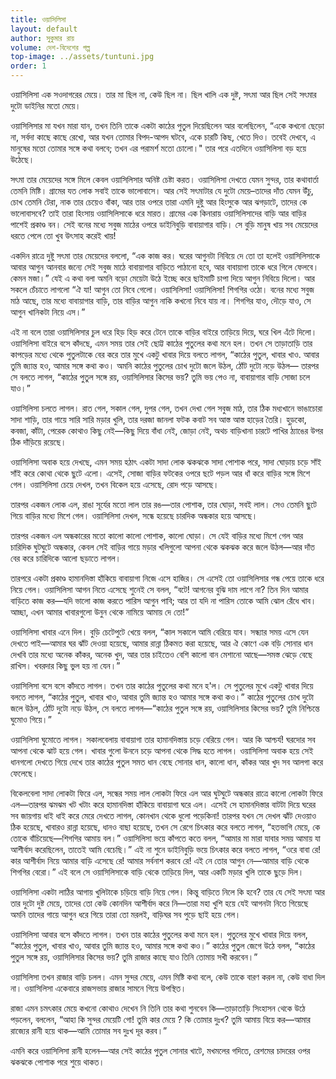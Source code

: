 ```yaml
---
title: ওয়াসিলিসা
layout: default
author: সুকুমার রায়
volume: দেশ-বিদেশের গল্প
top-image: ../assets/tuntuni.jpg
order: 1
---
```

ওয়াসিলিসা এক সওদাগরের মেয়ে। তার মা ছিল না, কেউ ছিল না। ছিল খালি এক দুষ্ট, সৎমা আর ছিল সেই সৎমার দুটো ডাইনির মতাে মেয়ে।

ওয়াসিলিসার মা যখন মারা যান, তখন তিনি তাকে একটা কাঠের পুতুল দিয়েছিলেন আর বলেছিলেন, “একে কখনাে ছেড়ো না, সর্বদা কাছে কাছে রেখাে, আর যখন তােমার বিপদ-আপদ ঘটবে, একে চারটি কিছ, খেতে দিও। তবেই দেখবে, এ মানুষের মতাে তোমার সঙ্গে কথা বলবে; তখন এর পরামর্শ মতাে চোলাে।" তার পরে এতদিনে ওয়াসিলিসা বড় হয়ে উঠেছে।

সৎমা তার মেয়েদের সঙ্গে মিলে কেবল ওয়াসিলিসার অনিষ্ট চেষ্টা করত। ওয়াসিলিসা দেখতে যেমন সুন্দর, তার কথাবার্তা তেমনি মিষ্টি। গ্রামের যত লােক সবাই তাকে ভালােবাসে। আর সেই সৎমাটার যে দুটো মেয়ে–তাদের দাঁত যেমন উঁচু, চোখ তেমনি টেরা, নাক তার চেয়েও বাঁকা, আর তার ওপরে তারা এমনি দুষ্টু আর হিংসুকে আর ঝগড়াটে, তাদের কে ভালােবাসবে? তাই তারা হিংসায় ওয়াসিলিসাকে ধরে মারত। গ্রামের এক কিনারায় ওয়াসিলিসাদের বাড়ি আর বাড়ির পাশেই প্রকাণ্ড বন। সেই বনের মধ্যে সবুজ মাঠের ওপরে ডাইনিবুড়ি বাবায়াগার বাড়ি। সে বুড়ি মানুষ খায় সব মেয়েদের ধরতে পেলে তো খুব উৎসাহ করেই খায়!

একদিন রাত্রে দুষ্টু সৎমা তার মেয়েদের বললো, “এক কাজ কর। ঘরের আগুনটা নিবিয়ে দে তো তা হলেই ওয়াসিলিসাকে আবার আগুন আনবার জন্যে সেই সবুজ মাঠে বাবায়াগার বাড়িতে পাঠানো হবে, আর বাবায়াগা তাকে ধরে গিলে ফেলবে। কেমন মজা।” যেই এ কথা বলা অমনি বড়ো মেয়েটা উঠে ইচ্ছে করে ছাইমাটি চাপা দিয়ে আগুন নিবিয়ে দিলো। আর সকলে চেঁচাতে লাগলো “ঐ যা! আগুন তো নিবে গেলো। ওয়াসিলিসা! ওয়াসিলিসা! শিগগির ওঠো। বনের মধ্যে সবুজ মাঠ আছে, তার মধ্যে বাবায়াগার বাড়ি, তার বাড়ির আগুন নাকি কখনো নিবে যায় না। শিগগির যাও, দৌড়ে যাও, সে আগুন খানিকটা নিয়ে এস।”

এই না বলে তারা ওয়াসিলিসার চুল ধরে হিড় হিড় করে টেনে তাকে বাড়ির বাইরে তাড়িয়ে দিয়ে, ঘরে খিল এঁটে দিলো। ওয়াসিলিসা বাইরে বসে কাঁদছে, এমন সময় তার সেই ছােট্ট কাঠের পুতুলের কথা মনে হল। তখন সে তাড়াতাড়ি তার কাপড়ের মধ্যে থেকে পুতুলটাকে বের করে তার মুখে একটু খাবার দিয়ে বলতে লাগল, “কাঠের পুতুল, খাবার খাও. আবার তুমি জ্যান্ত হও, আমার সঙ্গে কথা কও। অমনি কাঠের পুতুলের চোখ দুটো জলে উঠল, ঠোঁট দুটো নড়ে উঠল― তারপর সে বলতে লাগল, “কাঠের পুতুল সঙ্গে রয়, ওয়াসিলিসার কিসের ভয়? তুমি ভয় পেও না, বাবায়াগার বাড়ি সােজা চলে যাও।”

ওয়াসিলিসা চলতে লাগল। রাত গেল, সকাল গেল, দুপর গেল, তখন দেখা গেল সবুজ মাঠ, তার ঠিক মধ্যখানে ভাঙাচোরা সাদা শাড়ি, তার গায়ে সারি সারি মড়ার খুলি, তার দরজা জানলা ফটক কবাট সব আস্ত আস্ত হাড়ের তৈরি। হুড়কো, কবজা, কাঁটা, পেরেক কোথাও কিছু নেই—কিছু দিয়ে বাঁধা নেই, জোড়া নেই, অথচ বাড়িখানা চারটে পাখির ঠ্যাঙের উপর ঠিক দাঁড়িয়ে রয়েছে।

ওয়াসিলিসা অবাক হয়ে দেখছে, এমন সময় হঠাৎ একটা সাদা লোক ঝকঝকে সাদা পােশাক পরে, সাদা ঘােড়ায় চড়ে সাঁই সাঁই করে কোথা থেকে ছুটে এলাে। এসেই, সােজা বাড়ির ফটকের ওপরে ছটে পড়ল আর ধাঁ করে বাড়ির সঙ্গে মিশে গেল। ওয়াসিলিসা চেয়ে দেখল, তখন বিকেল হয়ে এসেছে, রােদ পড়ে আসছে।

তারপর একজন লােক এল, রাঙা সূর্যের মতাে লাল তার রঙ—তার পােশাক, তার ঘােড়া, সবই লাল। সেও তেমনি ছুটে গিয়ে বাড়ির মধ্যে মিশে গেল। ওয়াসিলিসা দেখল, সন্ধে হয়েছে চারদিক অন্ধকার হয়ে আসছে।

তারপর একজন এল অন্ধকারের মতাে কালাে কালাে পােশাক, কালাে ঘোড়া। সে যেই বাড়ির মধ্যে মিশে গেল আর চারিদিক ঘুটঘুটে অন্ধকার, কেবল সেই বাড়ির গায়ে মড়ার খলিগুলাে আপনা থেকে ঝকঝক করে জলে উঠল—আর দাঁত বের করে চারিদিকে আলাে ছড়াতে লাগল।

তারপরে একটা প্রকাণ্ড হামানদিস্তা হাঁকিয়ে বাবায়াগা নিজে এসে হাজির। সে এসেই তাে ওয়াসিলিসার গন্ধ পেয়ে তাকে ধরে নিয়ে গেল। ওয়াসিলিসা আগন নিতে এসেছে শুনেই সে বলল, “বটে! আগনের বুঝি দাম লাগে না? তিন দিন আমার বাড়িতে কাজ কর—যদি ভালাে কাজ করতে পারিস আগুন পাবি; আর তা যদি না পারিস তােকে আমি ঝােল রেঁধে খাব। আচ্ছা, এখন আমার খাবারগুলো উনুন থেকে নামিয়ে আমায় দে তাে!”

ওয়াসিলিসা খাবার এনে দিল। বুড়ি চেটেপুটে খেয়ে বলল, “কাল সকালে আমি বেরিয়ে যাব। সন্ধ্যার সময় এসে যেন দেখতে পাই—আমার ঘর ঝাঁট দেওয়া হয়েছে, আমার রান্না ঠিকমত করা হয়েছে, আর ঐ কোণে এক বড়ি সােনার ধান দেখবি তার মধ্যে অনেক কাঁকর, অনেক খুদ, আর তার চাইতেও বেশি কালাে বান মেশানাে আছে—সমস্ত ঝেড়ে বেছে রাখিস। খবরদার কিছু ভুল হয় না যেন।”

ওয়াসিলিসা বসে বসে কাঁদতে লাগল। তখন তার কাঠের পুতুলের কথা মনে হ'ল। সে পুতুলের মুখে একটু খাবার দিয়ে বলতে লাগল, “কাঠের পুতুল, খাবার খাও, আবার তুমি জ্যান্ত হও আমার সঙ্গে কথা কও।” কাঠের পুতুলের চোখ দুটো জলে উঠল, ঠোঁট দুটো নড়ে উঠল, সে বলতে লাগল—“কাঠের পুতুল সঙ্গে রয়, ওয়াসিলিসার কিসের ভয়? তুমি নিশ্চিন্তে ঘুমােও গিয়ে।”

ওয়াসিলিসা ঘুমােতে লাগল। সকালবেলায় বাবায়াগা তার হামানদিস্তায় চড়ে বেরিয়ে গেল। আর কি আশ্চর্য! ঘরদোর সব আপনা থেকে ঝাট হয়ে গেল। খাবার গুলাে উননে চড়ে আপনা থেকে সিদ্ধ হতে লাগল। ওয়াসিলিসা অবাক হয়ে সেই ধানগলাে দেখতে গিয়ে দেখে তার কাঠের পুতুল সমত ধান বেছে সােনার ধান, কালাে ধান, কাঁকর আর খুদ সব আলগা করে ফেলেছে।

বিকেলবেলা সাদা লােকটা ফিরে এল, সন্ধের সময় লাল লােকটা ফিরে এল আর ঘুটঘুটে অন্ধকার রাত্রে কালাে লােকটা ফিরে এল—তারপর ঝমঝম খট খটাং করে হামানদিস্তা হাঁকিয়ে বাবায়াগা ঘরে এল। এসেই সে হামানদিস্তার বাটটা দিয়ে ঘরের সব জায়গায় ধাই ধাই করে মেরে দেখতে লাগল, কোনখান থেকে ধুলাে পড়েকিনা! তারপর যখন সে দেখল ঝাঁট দেওয়াও ঠিক হয়েছে, খাবারও রান্না হয়েছে, ধানও বাছা হয়েছে, তখন সে রেগে চিৎকার করে বলতে লাগল, “হতভাগি মেয়ে, কে তােকে বাঁচিয়েছে—শিগগির আমায় বল।” ওয়াসিলিসা ভয়ে কাঁপতে কতে বলল, “আমার মা মারা যাবার সময় আমায় যা আশীর্বাদ করেছিলেন, তাতেই আমি বেচেছি।” এই না শুনে ডাইনিবুড়ি ভয়ে চিৎকার করে বলতে লাগল, “ওরে বাবা রে! কার আশীর্বাদ নিয়ে আমার বাড়ি এসেছে রে! আমার সর্বনাশ করবে রে! এই নে তাের আগুন নে—আমার বাড়ি থেকে শিগগির বেরাে।” এই বলে সে ওয়াসিলিসাকে বাড়ি থেকে তাড়িয়ে দিল, আর একটি মড়ার খুলি তাকে ছুড়ে দিল।

ওয়াসিলিসা একটা লাঠির আগায় খুলিটাকে চড়িয়ে বাড়ি নিয়ে গেল। কিন্তু বাড়িতে নিলে কি হবে? তার যে সেই সৎমা আর তার দুটো দুষ্ট মেয়ে, তাদের তাে কেউ কোনদিন আশীর্বাদ করে নি—তারা মহা খুশি হয়ে যেই আগনটা নিতে গিয়েছে অমনি তাদের গায়ে আগুন ধরে গিয়ে তারা তাে মরলই, বাড়িঘর সব পুড়ে ছাই হয়ে গেল।

ওয়াসিলিসা আবার বসে কাঁদতে লাগল। তখন তার কাঠের পুতুলের কথা মনে হল। পুতুলের মুখে খাবার দিয়ে বলল, “কাঠের পুতুল, খাবার খাও, আবার তুমি জ্যান্ত হও, আমার সঙ্গে কথা কও।” কাঠের পুতুল জেগে উঠে বলল, “কাঠের পুতুল সঙ্গে রয়, ওয়াসিলিসার কিসের ভয়? তুমি রাজার কাছে যাও তিনি তােমায় সখী করবেন।”

ওয়াসিলিসা তখন রাজার বাড়ি চলল। এমন সুন্দর মেয়ে, এমন মিষ্টি কথা বলে, কেউ তাকে বারণ করল না, কেউ বাধা দিল না। ওয়াসিলিসা একেবারে রাজসভায় রাজার সামনে গিয়ে উপস্থিত।

রাজা এমন চমৎকার মেয়ে কখনাে কোথাও দেখেন নি তিনি তার কথা শুনবেন কি—তাড়াতাড়ি সিংহাসন থেকে উঠে পড়লেন, বললেন, “আহা কি সুন্দর মেয়েটি গাে! তুমি কার মেয়ে ? কি তােমার দুঃখ? তুমি আমায় বিয়ে কর—আমার রাজ্যের রানী হয়ে থাক—আমি তােমার সব দুঃখ দূর করব।”

এমনি করে ওয়াসিলিসা রানী হলেন—আর সেই কাঠের পুতুল সােনার খাটে, মখমলের গদিতে, রেশমের চাদরের ওপর ঝকঝকে পােশাক পরে শুয়ে থাকত।
